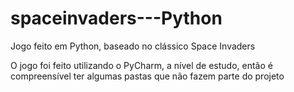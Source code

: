 # spaceinvaders---Python
Jogo feito em Python, baseado no clássico Space Invaders

O jogo foi feito utilizando o PyCharm, a nível de estudo, então é compreensível ter algumas pastas que não fazem parte do projeto

